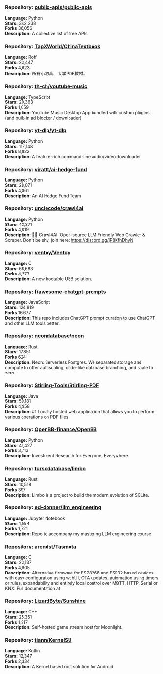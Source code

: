 ### **Repository:** [public-apis/public-apis](https://github.com/public-apis/public-apis)  

**Language:** Python  
**Stars:** 342,238  
**Forks** 36,056  
**Description:** A collective list of free APIs  

### **Repository:** [TapXWorld/ChinaTextbook](https://github.com/TapXWorld/ChinaTextbook)  

**Language:** Roff  
**Stars:** 23,447  
**Forks** 4,623  
**Description:** 所有小初高、大学PDF教材。  

### **Repository:** [th-ch/youtube-music](https://github.com/th-ch/youtube-music)  

**Language:** TypeScript  
**Stars:** 20,363  
**Forks** 1,059  
**Description:** YouTube Music Desktop App bundled with custom plugins (and built-in ad blocker / downloader)  

### **Repository:** [yt-dlp/yt-dlp](https://github.com/yt-dlp/yt-dlp)  

**Language:** Python  
**Stars:** 112,148  
**Forks** 8,822  
**Description:** A feature-rich command-line audio/video downloader  

### **Repository:** [virattt/ai-hedge-fund](https://github.com/virattt/ai-hedge-fund)  

**Language:** Python  
**Stars:** 28,071  
**Forks** 4,861  
**Description:** An AI Hedge Fund Team  

### **Repository:** [unclecode/crawl4ai](https://github.com/unclecode/crawl4ai)  

**Language:** Python  
**Stars:** 43,371  
**Forks** 4,019  
**Description:** 🚀🤖 Crawl4AI: Open-source LLM Friendly Web Crawler & Scraper. Don't be shy, join here: https://discord.gg/jP8KfhDhyN  

### **Repository:** [ventoy/Ventoy](https://github.com/ventoy/Ventoy)  

**Language:** C  
**Stars:** 66,683  
**Forks** 4,273  
**Description:** A new bootable USB solution.  

### **Repository:** [f/awesome-chatgpt-prompts](https://github.com/f/awesome-chatgpt-prompts)  

**Language:** JavaScript  
**Stars:** 124,819  
**Forks** 16,677  
**Description:** This repo includes ChatGPT prompt curation to use ChatGPT and other LLM tools better.  

### **Repository:** [neondatabase/neon](https://github.com/neondatabase/neon)  

**Language:** Rust  
**Stars:** 17,851  
**Forks** 624  
**Description:** Neon: Serverless Postgres. We separated storage and compute to offer autoscaling, code-like database branching, and scale to zero.  

### **Repository:** [Stirling-Tools/Stirling-PDF](https://github.com/Stirling-Tools/Stirling-PDF)  

**Language:** Java  
**Stars:** 59,181  
**Forks** 4,958  
**Description:** #1 Locally hosted web application that allows you to perform various operations on PDF files  

### **Repository:** [OpenBB-finance/OpenBB](https://github.com/OpenBB-finance/OpenBB)  

**Language:** Python  
**Stars:** 41,427  
**Forks** 3,713  
**Description:** Investment Research for Everyone, Everywhere.  

### **Repository:** [tursodatabase/limbo](https://github.com/tursodatabase/limbo)  

**Language:** Rust  
**Stars:** 10,518  
**Forks** 397  
**Description:** Limbo is a project to build the modern evolution of SQLite.  

### **Repository:** [ed-donner/llm_engineering](https://github.com/ed-donner/llm_engineering)  

**Language:** Jupyter Notebook  
**Stars:** 1,554  
**Forks** 1,721  
**Description:** Repo to accompany my mastering LLM engineering course  

### **Repository:** [arendst/Tasmota](https://github.com/arendst/Tasmota)  

**Language:** C  
**Stars:** 23,137  
**Forks** 4,905  
**Description:** Alternative firmware for ESP8266 and ESP32 based devices with easy configuration using webUI, OTA updates, automation using timers or rules, expandability and entirely local control over MQTT, HTTP, Serial or KNX. Full documentation at  

### **Repository:** [LizardByte/Sunshine](https://github.com/LizardByte/Sunshine)  

**Language:** C++  
**Stars:** 25,351  
**Forks** 1,217  
**Description:** Self-hosted game stream host for Moonlight.  

### **Repository:** [tiann/KernelSU](https://github.com/tiann/KernelSU)  

**Language:** Kotlin  
**Stars:** 12,347  
**Forks** 2,334  
**Description:** A Kernel based root solution for Android  

